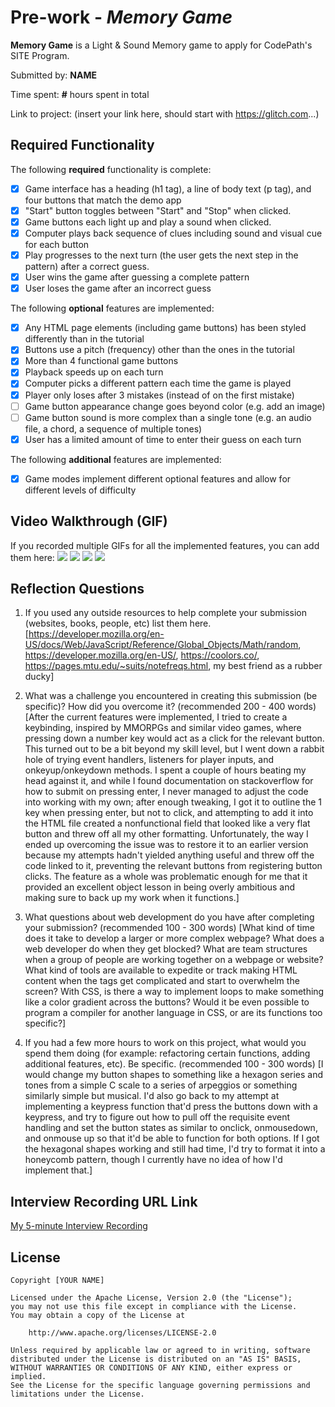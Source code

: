 # Pre-work - *Memory Game*

**Memory Game** is a Light & Sound Memory game to apply for CodePath's SITE Program. 

Submitted by: **NAME**

Time spent: **#** hours spent in total

Link to project: (insert your link here, should start with https://glitch.com...)

## Required Functionality

The following **required** functionality is complete:

* [x] Game interface has a heading (h1 tag), a line of body text (p tag), and four buttons that match the demo app
* [x] "Start" button toggles between "Start" and "Stop" when clicked. 
* [x] Game buttons each light up and play a sound when clicked. 
* [x] Computer plays back sequence of clues including sound and visual cue for each button
* [x] Play progresses to the next turn (the user gets the next step in the pattern) after a correct guess. 
* [x] User wins the game after guessing a complete pattern
* [x] User loses the game after an incorrect guess

The following **optional** features are implemented:

* [x] Any HTML page elements (including game buttons) has been styled differently than in the tutorial
* [x] Buttons use a pitch (frequency) other than the ones in the tutorial
* [x] More than 4 functional game buttons
* [x] Playback speeds up on each turn
* [x] Computer picks a different pattern each time the game is played
* [x] Player only loses after 3 mistakes (instead of on the first mistake)
* [ ] Game button appearance change goes beyond color (e.g. add an image)
* [ ] Game button sound is more complex than a single tone (e.g. an audio file, a chord, a sequence of multiple tones)
* [x] User has a limited amount of time to enter their guess on each turn

The following **additional** features are implemented:

- [x] Game modes implement different optional features and allow for different levels of difficulty

## Video Walkthrough (GIF)

If you recorded multiple GIFs for all the implemented features, you can add them here:
![](gif1-link-here)
![](gif2-link-here)
![](gif3-link-here)
![](gif4-link-here)

## Reflection Questions
1. If you used any outside resources to help complete your submission (websites, books, people, etc) list them here. 
[https://developer.mozilla.org/en-US/docs/Web/JavaScript/Reference/Global_Objects/Math/random, https://developer.mozilla.org/en-US/, https://coolors.co/, https://pages.mtu.edu/~suits/notefreqs.html, my best friend as a rubber ducky]

2. What was a challenge you encountered in creating this submission (be specific)? How did you overcome it? (recommended 200 - 400 words) 
[After the current features were implemented, I tried to create a keybinding, inspired by MMORPGs and similar video games, where pressing down a number key would act as a click for the relevant button. This turned out to be a bit beyond my skill level, but I went down a rabbit hole of trying event handlers, listeners for player inputs, and onkeyup/onkeydown methods. I spent a couple of hours beating my head against it, and while I found documentation on stackoverflow for how to submit on pressing enter, I never managed to adjust the code into working with my own; after enough tweaking, I got it to outline the 1 key when pressing enter, but not to click, and attempting to add it into the HTML file created a nonfunctional field that looked like a very flat button and threw off all my other formatting. Unfortunately, the way I ended up overcoming the issue was to restore it to an earlier version because my attempts hadn't yielded anything useful and threw off the code linked to it, preventing the relevant buttons from registering button clicks. The feature as a whole was problematic enough for me that it provided an excellent object lesson in being overly ambitious and making sure to back up my work when it functions.]

3. What questions about web development do you have after completing your submission? (recommended 100 - 300 words) 
[What kind of time does it take to develop a larger or more complex webpage? What does a web developer do when they get blocked? What are team structures when a group of people are working together on a webpage or website? What kind of tools are available to expedite or track making HTML content when the tags get complicated and start to overwhelm the screen? With CSS, is there a way to implement loops to make something like a color gradient across the buttons? Would it be even possible to program a compiler for another language in CSS, or are its functions too specific?]

4. If you had a few more hours to work on this project, what would you spend them doing (for example: refactoring certain functions, adding additional features, etc). Be specific. (recommended 100 - 300 words) 
[I would change my button shapes to something like a hexagon series and tones from a simple C scale to a series of arpeggios or something similarly simple but musical. I'd also go back to my attempt at implementing a keypress function that'd press the buttons down with a keypress, and try to figure out how to pull off the requisite event handling and set the button states as similar to onclick, onmousedown, and onmouse up so that it'd be able to function for both options. If I got the hexagonal shapes working and still had time, I'd try to format it into a honeycomb pattern, though I currently have no idea of how I'd implement that.]



## Interview Recording URL Link

[My 5-minute Interview Recording](your-link-here)


## License

    Copyright [YOUR NAME]

    Licensed under the Apache License, Version 2.0 (the "License");
    you may not use this file except in compliance with the License.
    You may obtain a copy of the License at

        http://www.apache.org/licenses/LICENSE-2.0

    Unless required by applicable law or agreed to in writing, software
    distributed under the License is distributed on an "AS IS" BASIS,
    WITHOUT WARRANTIES OR CONDITIONS OF ANY KIND, either express or implied.
    See the License for the specific language governing permissions and
    limitations under the License.
